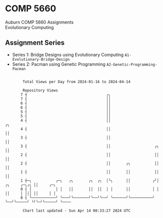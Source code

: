 # COMP 5660
Auburn COMP 5660 Assignments  
Evolutionary Computing

## Assignment Series
- Series 1: Bridge Designs using Evolutionary Computing `A1-Evolutionary-Bridge-Design`
- Series 2: Pacman using Genetic Programming `A2-Genetic-Programming-Pacman`

```

        Total Views per Day from 2024-01-16 to 2024-04-14

        Repository Views
       7 ┼                                    ╭╮
       7 ┤                                    ││
       6 ┤                                    ││
       6 ┤                                    ││
       5 ┤                                    ││
       5 ┤                                    ││
       4 ┤                                    ││                                     ╭╮
       4 ┤                                    ││                                     ││
       3 ┤                                    ││                                     ││
       3 ┤                                    ││                    ╭╮               ││
       2 ┤                                    ││                    ││               ││
       2 ┤                                    ││       ╭╮           ││               ││
       1 ┤                                    ││       ││           ││               ││
       1 ┼─╮           ╭─╮   ╭╮       ╭╮  ╭╮  │╰╮      ││          ╭╯│  ╭╮     ╭─╮╭╮ ││     ╭─╮
       0 ┤ │           │ │   ││       ││  ││  │ │      ││          │ │  ││     │ │││ ││     │ │
       0 ┤ ╰───────────╯ ╰───╯╰───────╯╰──╯╰──╯ ╰──────╯╰──────────╯ ╰──╯╰─────╯ ╰╯╰─╯╰─────╯ ╰────

        Chart last updated - Sun Apr 14 00:33:27 2024 UTC
        
```
